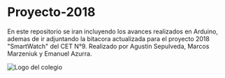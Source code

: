 # Proyecto-2018

En este repositorio se iran incluyendo los avances realizados en Arduino, ademas de ir adjuntando la bitacora actualizada para el proyecto 2018 "SmartWatch" del CET N°9. Realizado por Agustin Sepulveda, Marcos Marzeniuk y Emanuel Azurra.

![Logo del colegio](http://3.bp.blogspot.com/_1QVRRCMwDYw/TUyHbF4sxtI/AAAAAAAAAAw/FjpWd0fhaJE/s1600/esc2.JPG)

